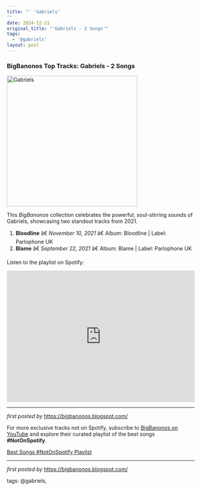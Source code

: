 ```yaml
---
title: "' 'Gabriels'
'"
date: 2024-12-21
original_title: "'Gabriels - 2 Songs'"
tags:
  - '@gabriels'
layout: post
---
```

<h3>BigBanonos Top Tracks: Gabriels - 2 Songs</h3>
<div class="separator"> <a href="https://link_to_gabriels_image.jpg" > <img alt="Gabriels" border="0" height="350" src="https://www.nme.com/wp-content/uploads/2021/09/Gabriels-band.jpg" /> </a>
</div> <p>This <em>BigBanonos</em> collection celebrates the powerful, soul-stirring sounds of Gabriels, showcasing two standout tracks from 2021.</p> <ol> <li><strong>Bloodline</strong> â€ <em>November 10, 2021</em> â€ Album: Bloodline | Label: Parlophone UK</li> <li><strong>Blame</strong> â€ <em>September 22, 2021</em> â€ Album: Blame | Label: Parlophone UK</li>
</ol> <p>Listen to the playlist on Spotify:</p>
<iframe src="https://open.spotify.com/embed/playlist/4S2CIrINjNuvGKuahlG3ec?utm_source=generator" width="100%" height="352" frameBorder="0" allowfullscreen="" allow="autoplay; clipboard-write; encrypted-media; fullscreen; picture-in-picture" loading="lazy"></iframe> <hr />
<p><em>first posted by</em> <a href="https://bigbanonos.blogspot.com/" rel="noopener" target="_new">https://bigbanonos.blogspot.com/</a></p>


<!--Subscribe and Playlist Links-->
<div>
    <p>For more exclusive tracks not on Spotify, subscribe to <a href="https://www.youtube.com/@BigBanonos" target="_blank">BigBanonos on YouTube</a> and explore their curated playlist of the best songs <strong>#NotOnSpotify</strong>.</p>
    <p><a href="https://www.youtube.com/playlist?list=PLtuNtuTatqI0kFahUCbtbfenC_ET5O_tr" target="_blank">Best Songs #NotOnSpotify Playlist<br /></a></p></div>

<hr />

<p><em>first posted by</em> <a href="https://bigbanonos.blogspot.com/" rel="noopener" target="_new">https://bigbanonos.blogspot.com/</a></p>

<p>tags: @gabriels,</p>
